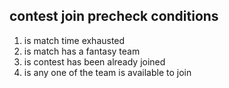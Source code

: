 ## contest join precheck conditions
1. is match time exhausted
2. is match has a fantasy team
3. is contest has been already joined
4. is any one of the team is available to join

